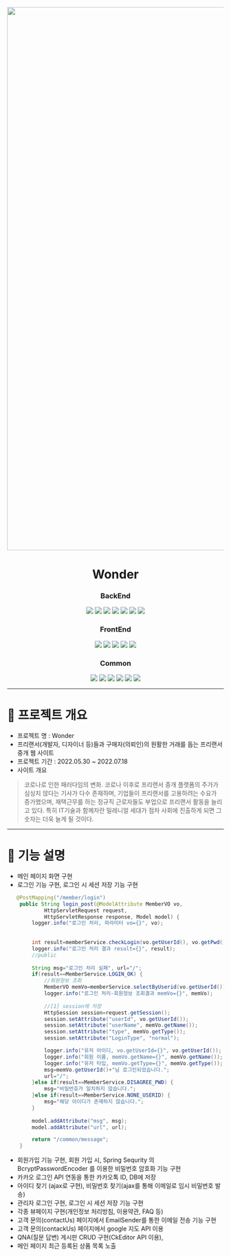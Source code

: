 <div align="center">   

<img width="1265" alt="wonder_main" src="https://user-images.githubusercontent.com/105181325/180354050-83e6cb06-571d-4687-bc1a-6e740961edbc.png">


# Wonder
   
### BackEnd   
<img src="https://img.shields.io/badge/Java-007396?style=for-the-badge&logo=Java&logoColor=white"/></a>
<img src="https://img.shields.io/badge/Jstl-007396?style=for-the-badge&logo=jstl&logoColor=white"/></a>
<img src="https://img.shields.io/badge/Oracle-red?style=for-the-badge&logo=oracle&logoColor=white"/></a>
<img src="https://img.shields.io/badge/SqlDeveloper-548294?style=for-the-badge&logo=sqldeveloper&logoColor=white"/></a>
<img src="https://img.shields.io/badge/MyBatis-black?style=for-the-badge&logo=bybatis&logoColor=white"/></a>
<img src="https://img.shields.io/badge/Tomcat-F8DC75?style=for-the-badge&logo=apachetomcat&logoColor=black"/></a>
<img src="https://img.shields.io/badge/Spring-6DB33F?style=for-the-badge&logo=Spring&logoColor=white"/></a>   
### FrontEnd   
<img src="https://img.shields.io/badge/Html5-E34F26?style=for-the-badge&logo=Html5&logoColor=white"/></a>
<img src="https://img.shields.io/badge/CSS3-1572B6?style=for-the-badge&logo=CSS3&logoColor=white"/></a>
<img src="https://img.shields.io/badge/JavaScript-F7DF1E?style=for-the-badge&logo=javascript&logoColor=black"/></a>
<img src="https://img.shields.io/badge/jQuery-0769AD?style=for-the-badge&logo=jquery&logoColor=white"/></a>
<img src="https://img.shields.io/badge/Bootstrap-7952B3?style=for-the-badge&logo=bootstrap&logoColor=white"/></a>   
### Common   
<img src="https://img.shields.io/badge/kakao-FFCD00?style=for-the-badge&logo=kakao&logoColor=black"/></a>
<img src="https://img.shields.io/badge/Three.js-000000?style=for-the-badge&logo=Three.js&logoColor=white"/></a>
<img src="https://img.shields.io/badge/chart.js-FF6384?style=for-the-badge&logo=chart.js&logoColor=white"/></a>
<img src="https://img.shields.io/badge/sheet.js-007396?style=for-the-badge&logo=Java&logoColor=white"/></a>
<img src="https://img.shields.io/badge/DATA.go.kr-007396?style=for-the-badge&logo=Java&logoColor=white"/></a>
<img src="https://img.shields.io/badge/iamport-007396?style=for-the-badge&logo=Java&logoColor=white"/></a>



</div>

***
# 📌 프로젝트 개요

- 프로젝트 명 : Wonder
- 프리랜서(개발자, 디자이너 등)들과 구매자(의뢰인)의 원활한 거래를 돕는 프리랜서 중개 웹 사이트
- 프로젝트 기간 : 2022.05.30 ~ 2022.07.18
- 사이트 개요   
> 코로나로 인한 패러다임의 변화.
> 코로나 이후로 프리랜서 중개 플랫폼의 주가가 심싱치 않다는 기사가 다수 존재하며, 기업들이 프리랜서를 고용하려는 수요가 증가했으며,
재택근무를 하는 정규직 근로자들도 부업으로 프리랜서 활동을 늘리고 있다. 특히 IT기술과 함께자란 밀레니얼 세대가 점차 사회에 진출하게 되면 그 숫자는 더욱 늘게 될 것이다. 




   
***
# 📌 기능 설명

- 메인 페이지 화면 구현
- 로그인 기능 구현, 로그인 시 세션 저장 기능 구현   

```java
   @PostMapping("/member/login")
	public String login_post(@ModelAttribute MemberVO vo, 
			HttpServletRequest request,
			HttpServletResponse response, Model model) {
		logger.info("로그인 처리, 파라미터 vo={}", vo);
		
		
		int result=memberService.checkLogin(vo.getUserId(), vo.getPwd());
		logger.info("로그인 처리 결과 result={}", result);
		//public
		
		String msg="로그인 처리 실패", url="/";
		if(result==MemberService.LOGIN_OK) {
			//회원정보 조회
			MemberVO memVo=memberService.selectByUserid(vo.getUserId());
			logger.info("로그인 처리-회원정보 조회결과 memVo={}", memVo);
			
			//[1] session에 저장
			HttpSession session=request.getSession();
			session.setAttribute("userId", vo.getUserId());
			session.setAttribute("userName", memVo.getName());
			session.setAttribute("type", memVo.getType());
			session.setAttribute("LoginType", "normal");

			logger.info("유저 아이디, vo.getUserId={}", vo.getUserId());
			logger.info("회원 이름, memVo.getName={}", memVo.getName());
			logger.info("유저 타입, memVo.getType={}", memVo.getType());
			msg=memVo.getUserId()+"님 로그인되었습니다.";
			url="/";
		}else if(result==MemberService.DISAGREE_PWD) {	
			msg="비밀번호가 일치하지 않습니다.";
		}else if(result==MemberService.NONE_USERID) {
			msg="해당 아이디가 존재하지 않습니다.";			
		}
		
		model.addAttribute("msg", msg);
		model.addAttribute("url", url);

		return "/common/message";
	}
```

- 회원가입 기능 구현, 회원 가입 시, Spring Sequrity 의 BcryptPasswordEncoder 를 이용한 비밀번호 암호화 기능 구현
- 카카오 로그인 API 연동을 통한 카카오톡 ID, DB에 저장
- 아이디 찾기 (ajax로 구현), 비밀번호 찾기(ajax를 통해 이메일로 임시 비밀번호 발송)
- 관리자 로그인 구현, 로그인 시 세션 저장 기능 구현
- 각종 뷰페이지 구현(개인정보 처리방침, 이용약관, FAQ 등)
- 고객 문의(contactUs) 페이지에서 EmailSender를 통한 이메일 전송 기능 구현
- 고객 문의(contackUs) 페이지에서 google 지도 API 이용
- QNA(질문 답변) 게시판 CRUD 구현(CkEditor API 이용), 
- 메인 페이지 최근 등록된 상품 목록 노출


